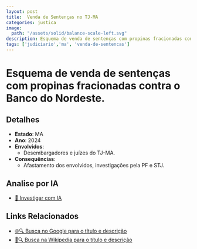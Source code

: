 ```yaml
---
layout: post
title:  Venda de Sentenças no TJ-MA
categories: justica
image:
  path: "/assets/solid/balance-scale-left.svg"
description: Esquema de venda de sentenças com propinas fracionadas contra o Banco do Nordeste.Desembargadores e juízes do TJ-MA.
tags: ['judiciario','ma', 'venda-de-sentencas']
---
```


# Esquema de venda de sentenças com propinas fracionadas contra o Banco do Nordeste.

## Detalhes
- **Estado**: MA
- **Ano**: 2024
- **Envolvidos**:
  - Desembargadores e juízes do TJ-MA.
- **Consequências**:
  - Afastamento dos envolvidos, investigações pela PF e STJ.

## Analise por IA
- [🤖 Investigar com IA](https://www.perplexity.ai/search?q=Venda%20de%20Senten%C3%A7as%20no%20TJ-MA%20Esquema%20de%20venda%20de%20senten%C3%A7as%20com%20propinas%20fracionadas%20contra%20o%20Banco%20do%20Nordeste.%20MA)

## Links Relacionados
- [🌐🔍 Busca no Google para o título e descrição](https://www.google.com/search?q=Venda%20de%20Senten%C3%A7as%20no%20TJ-MA%20Esquema%20de%20venda%20de%20senten%C3%A7as%20com%20propinas%20fracionadas%20contra%20o%20Banco%20do%20Nordeste.%20MA)
- [📖🔍 Busca na Wikipedia para o título e descrição](https://pt.wikipedia.org/w/index.php?search=Venda%20de%20Senten%C3%A7as%20no%20TJ-MA%20Esquema%20de%20venda%20de%20senten%C3%A7as%20com%20propinas%20fracionadas%20contra%20o%20Banco%20do%20Nordeste.%20MA)

